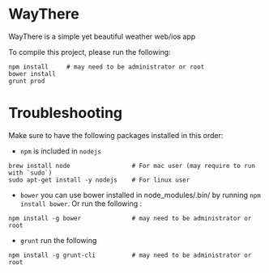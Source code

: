 # WayThere
WayThere is a simple yet beautiful weather web/ios app

To compile this project, please run the following:

```shell
npm install     # may need to be administrator or root
bower install
grunt prod
```

Troubleshooting
==========

Make sure to have the following packages installed in this order:

* `npm` is included in `nodejs`
```shell
brew install node                 # For mac user (may require to run with `sudo`)
sudo apt-get install -y nodejs    # For linux user
```
* `bower` you can use bower installed in node_modules/.bin/ by running `npm install bower`. Or run the following :
```shell
npm install -g bower              # may need to be administrator or root
```
* `grunt` run the following
```shell
npm install -g grunt-cli          # may need to be administrator or root
```
